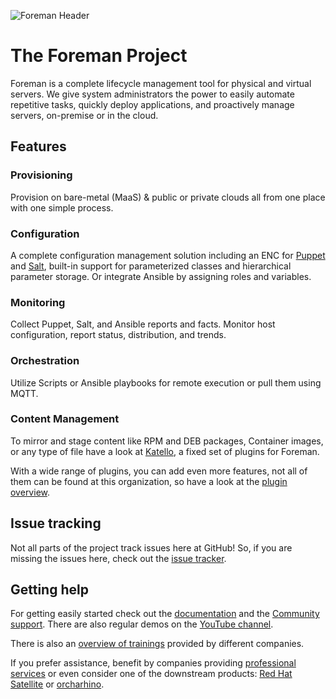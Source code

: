 ![Foreman Header](https://raw.githubusercontent.com/theforeman/.github/main/profile/foreman-header.png)

# The Foreman Project

Foreman is a complete lifecycle management tool for physical and virtual servers. We give system administrators the power to easily automate repetitive tasks, quickly deploy applications, and proactively manage servers, on-premise or in the cloud.

## Features

### Provisioning

Provision on bare-metal (MaaS) & public or private clouds all from one place with one simple process.

### Configuration

A complete configuration management solution including an ENC for [Puppet](https://www.puppet.com/docs/puppet/latest/nodes_external.html) and [Salt](https://docs.saltproject.io/en/latest/ref/tops/all/salt.tops.ext_nodes.html), built-in support for parameterized classes and hierarchical parameter storage. Or integrate Ansible by assigning roles and variables.

### Monitoring

Collect Puppet, Salt, and Ansible reports and facts. Monitor host configuration, report status, distribution, and trends.

### Orchestration

Utilize Scripts or Ansible playbooks for remote execution or pull them using MQTT.

### Content Management

To mirror and stage content like RPM and DEB packages, Container images, or any type of file have a look at [Katello](https://github.com/Katello), a fixed set of plugins for Foreman.

With a wide range of plugins, you can add even more features, not all of them can be found at this organization, so have a look at the [plugin overview](https://theforeman.github.io/foreman-plugin-overview/).

## Issue tracking

Not all parts of the project track issues here at GitHub! So, if you are missing the issues here, check out the [issue tracker](https://projects.theforeman.org/).

## Getting help

For getting easily started check out the [documentation](https://docs.theforeman.org/) and the [Community support](https://community.theforeman.org/). There are also regular demos on the [YouTube channel](https://www.youtube.com/@Foreman).

There is also an [overview of trainings](https://theforeman.org/training.html) provided by different companies.

If you prefer assistance, benefit by companies providing [professional services](https://theforeman.org/professional-services.html) or even consider one of the downstream products: [Red Hat Satellite](https://www.redhat.com/en/technologies/management/satellite) or [orcharhino](https://orcharhino.com/).
